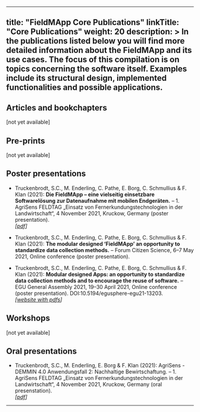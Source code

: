 
---
title: "FieldMApp Core Publications"
linkTitle: "Core Publications"
weight: 20
description: >
  In the publications listed below you will find more detailed information about the FieldMApp and its use cases. The focus of this compilation is on topics concerning the software itself. Examples include its structural design, implemented functionalities and possible applications. 
  ---


## Articles and bookchapters
[not yet available]


## Pre-prints
[not yet available]


## Poster presentations
* Truckenbrodt, S.C., M. Enderling, C. Pathe, E. Borg, C. Schmullius & F. Klan (2021): **Die FieldMApp – eine vielseitig einsetzbare Softwarelösung zur Datenaufnahme mit mobilen Endgeräten.** – 1. AgriSens FELDTAG „Einsatz von Fernerkundungstechnologien in der Landwirtschaft“, 4 November 2021, Kruckow, Germany (poster presentation). <br>
_[[pdf](https://elib.dlr.de/146508/1/AgriSensFeldtag21_AF2_Poster_FieldMApp_Aufbau_final.pdf)]_

* Truckenbrodt, S.C., M. Enderling, C. Pathe, E. Borg, C. Schmullius & F. Klan (2021): **The modular designed ‘FieldMApp’ an opportunity to standardize data collection methods.** – Forum Citizen Science, 6–7 May 2021, Online conference (poster presentation).

* Truckenbrodt, S.C., M. Enderling, C. Pathe, E. Borg, C. Schmullius & F. Klan (2021): **Modular designed Apps: an opportunity to standardize data collection methods and to encourage the reuse of software.** – EGU General Assembly 2021, 19–30 April 2021, Online conference (poster presentation). DOI:10.5194/egusphere-egu21-13203. <br>
_[[website with pdfs](https://www.doi.org/10.5194/egusphere-egu21-13203)]_


## Workshops
[not yet available]


## Oral presentations
* Truckenbrodt, S.C., M. Enderling, E. Borg & F. Klan (2021): AgriSens - DEMMIN 4.0 Anwendungsfall 2: Nachhaltige Bewirtschaftung. – 1. AgriSens FELDTAG „Einsatz von Fernerkundungstechnologien in der Landwirtschaft“, 4 November 2021, Kruckow, Germany (oral presenstation). <br>
_[[pdf](https://elib.dlr.de/146506/1/Truckenbrodt_etal_2021_FieldMApp.pdf)]_


---

